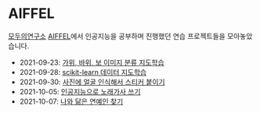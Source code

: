 # AIFFEL
[모두의연구소](https://modulabs.co.kr/) [AIFFEL](https://aiffel.io/)에서 인공지능을 공부하며 진행했던 연습 프로젝트들을 모아놓았습니다.

* 2021-09-23: [가위, 바위, 보 이미지 분류 지도학습](https://github.com/jihyundotkim/aiffel/tree/master/2021-09-23)
* 2021-09-28: [scikit-learn 데이터 지도학습](https://github.com/jihyundotkim/aiffel/tree/master/2021-09-28)
* 2021-09-30: [사진에 얼굴 인식해서 스티커 붙이기](https://github.com/jihyundotkim/aiffel/tree/master/2021-09-30)
* 2021-10-05: [인공지능으로 노래가사 쓰기](https://github.com/jihyundotkim/aiffel/tree/master/2021-10-05)
* 2021-10-07: [나와 닮은 연예인 찾기](https://github.com/jihyundotkim/aiffel/tree/master/2021-10-07)
